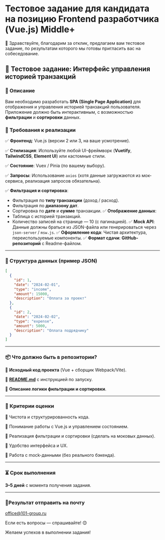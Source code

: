 # **Тестовое задание для кандидата на позицию Frontend разработчика (Vue.js) Middle+**

<aside>
🤝 Здравствуйте, благодарим за отклик, предлагаем вам тестовое задание, по результатам которого мы готовы пригласить вас на собеседование.

</aside>

## 📝 **Тестовое задание: Интерфейс управления историей транзакций**

### **📌 Описание**

Вам необходимо разработать **SPA (Single Page Application)** для отображения и управления историей транзакций пользователя. Приложение должно быть интерактивным, с возможностью **фильтрации** и **сортировки** данных.

### **🔧 Требования к реализации**

✅ **Фронтенд**: Vue.js (версии 2 или 3, на ваше усмотрение).

✅ **Стилизация**: Используйте любой UI-фреймворк (**Vuetify**, **TailwindCSS**, **Element UI**) или кастомные стили.

✅ **Состояние**: Vuex / Pinia (по вашему выбору).

✅ **Запросы**: Использование `axios` (хотя данные загружаются из мок-сервиса, реализация запросов обязательна).

✅ **Фильтрация и сортировка**:

- Фильтрация по **типу транзакции** (доход / расход).
- Фильтрация по **диапазону дат**.
- Сортировка по **дате** и **сумме** транзакции.
✅ **Отображение данных**:
- Таблица с историей транзакций.
- Количество записей на странице — 10 (с пагинацией).
✅ **Mock API**: Данные должны браться из JSON-файла или генерироваться через `json-server` / `msw.js`.
✅ **Оформление кода**: Чистая архитектура, переиспользуемые компоненты.
✅ **Формат сдачи**: **GitHub-репозиторий** с Readme-файлом.

---

### **📂 Структура данных (пример JSON)**

```json
[
  {
    "id": 1,
    "date": "2024-02-01",
    "type": "income",
    "amount": 15000,
    "description": "Оплата за проект"
  },
  {
    "id": 2,
    "date": "2024-02-02",
    "type": "expense",
    "amount": 5000,
    "description": "Оплата подрядчику"
  }
]

```

---

### **📦 Что должно быть в репозитории?**

📁 **Исходный код проекта** (Vue + сборщик Webpack/Vite).

📄 [**README.md**](http://readme.md/) с инструкцией по запуску.

📝 **Описание логики фильтрации и сортировки**.

---

### **🎯 Критерии оценки**

🔹 Чистота и структурированность кода.

🔹 Понимание работы с Vue.js и управлением состоянием.

🔹 Реализация фильтрации и сортировки (сделать на моковых данных).

🔹 Удобство интерфейса и UX.

🔹 Работа с mock-данными (без реального бэкенда).

---

### **⏳ Срок выполнения**

**3–5 дней** с момента получения задания.

---

### **📩Результат отправить на почту**

[office@101-group.ru](mailto:office@101-group.ru)

Если есть вопросы — спрашивайте! 😊

Желаем успехов в выполнении задания!